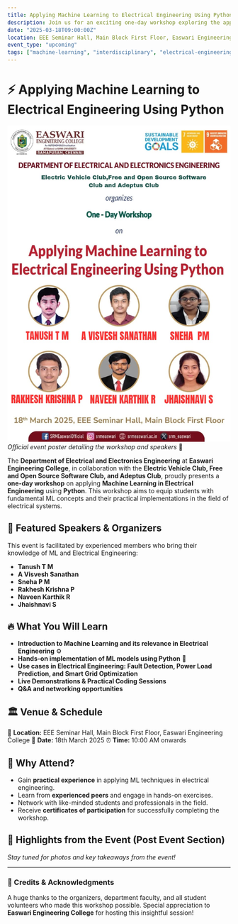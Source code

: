 ```yaml
---
title: Applying Machine Learning to Electrical Engineering Using Python
description: Join us for an exciting one-day workshop exploring the application of Machine Learning in Electrical Engineering using Python. 
date: "2025-03-18T09:00:00Z"
location: EEE Seminar Hall, Main Block First Floor, Easwari Engineering College
event_type: "upcoming"
tags: ["machine-learning", "interdisciplinary", "electrical-engineering", "workshop"]
---
```


# ⚡ Applying Machine Learning to Electrical Engineering Using Python

![Poster](https://raw.githubusercontent.com/tanush-em/adeptus-assets/master/uploads/EVENT003/poster.png)
*Official event poster detailing the workshop and speakers* 🎯

The **Department of Electrical and Electronics Engineering** at **Easwari Engineering College**, in collaboration with the **Electric Vehicle Club, Free and Open Source Software Club, and Adeptus Club**, proudly presents a **one-day workshop** on applying **Machine Learning in Electrical Engineering** using **Python**. This workshop aims to equip students with fundamental ML concepts and their practical implementations in the field of electrical systems.

## 👥 Featured Speakers & Organizers

This event is facilitated by experienced members who bring their knowledge of ML and Electrical Engineering:

- **Tanush T M**
- **A Visvesh Sanathan**
- **Sneha P M**
- **Rakhesh Krishna P**
- **Naveen Karthik R**
- **Jhaishnavi S**

## 🔥 What You Will Learn

- **Introduction to Machine Learning and its relevance in Electrical Engineering** ⚙️
- **Hands-on implementation of ML models using Python** 🐍
- **Use cases in Electrical Engineering: Fault Detection, Power Load Prediction, and Smart Grid Optimization**
- **Live Demonstrations & Practical Coding Sessions**
- **Q&A and networking opportunities**

## 🏛️ Venue & Schedule

📍 **Location:** EEE Seminar Hall, Main Block First Floor, Easwari Engineering College
📅 **Date:** 18th March 2025
⏰ **Time:** 10:00 AM onwards

## 🚀 Why Attend?

- Gain **practical experience** in applying ML techniques in electrical engineering.
- Learn from **experienced peers** and engage in hands-on exercises.
- Network with like-minded students and professionals in the field.
- Receive **certificates of participation** for successfully completing the workshop.

## 📸 Highlights from the Event (Post Event Section)

_Stay tuned for photos and key takeaways from the event!_

---

### 🙏 Credits & Acknowledgments

A huge thanks to the organizers, department faculty, and all student volunteers who made this workshop possible. Special appreciation to **Easwari Engineering College** for hosting this insightful session!
